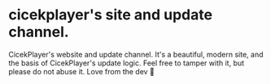 # cicekplayer's site and update channel.
CicekPlayer's website and update channel. It's a beautiful, modern site, and the basis of CicekPlayer's update logic. Feel free to tamper with it, but please do not abuse it. Love from the dev 💖
